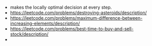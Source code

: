 - makes the locally optimal decision at every step.
- https://leetcode.com/problems/destroying-asteroids/description/
- https://leetcode.com/problems/maximum-difference-between-increasing-elements/description/
- https://leetcode.com/problems/best-time-to-buy-and-sell-stock/description/
- 